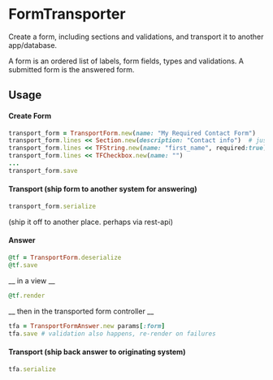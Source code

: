 # FormTransporter

Create a form, including sections and validations, and transport it to another app/database.

A form is an ordered list of labels, form fields, types and validations.  A submitted form is the answered form.


## Usage

#### Create Form

```ruby
transport_form = TransportForm.new(name: "My Required Contact Form")
transport_form.lines << Section.new(description: "Contact info")  # just a descriptive element
transport_form.lines << TFString.new(name: "first_name", required:true)
transport_form.lines << TFCheckbox.new(name: "")
...
transport_form.save
```

#### Transport (ship form to another system for answering)

```ruby
transport_form.serialize
```

(ship it off to another place.  perhaps via rest-api)

#### Answer
``` ruby
@tf = TransportForm.deserialize
@tf.save
```

__ in a view __
```ruby
@tf.render
```

__ then in the transported form controller __
```ruby
tfa = TransportFormAnswer.new params[:form]
tfa.save # validation also happens, re-render on failures
```

#### Transport (ship back answer to originating system)

```ruby
tfa.serialize
```
